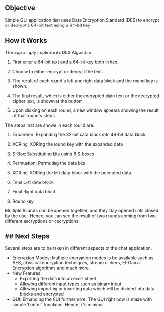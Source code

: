 ## Objective

Simple GUI application that uses Data Encryption Standard (DES) to encrypt or decrypt a 64-bit text using a 64-bit key .

## How it Works

The app simply implements DES Algorithm:

1. First enter a 64-bit text and a 64-bit key both in hex.

2. Choose to either encrypt or decrypt the text.

3. The result of each round's left and right data block and the round key is shown.

4. The final result, which is either the encrypted plain text or the decrypted cipher text, is shown at the buttom.

5. Upon clicking on each round, a new window appears showing the result of that round's steps.

The steps that are shown in each round are:

1. Expansion: Expanding the 32-bit data block into 48-bit data block

2. XORing: XORing the round key with the expanded data

3. S-Box: Substituting bits using 8 S-boxes

4. Permuation: Permuting the data bits

5. XORing: XORing the left data block with the permuted data

6. Final Left data block

7. Final Right data block

8. Round key

Multiple Rounds can be opened together, and they stay opened until closed by the user. Hence, you can see the result of two rounds coming from two different encryptions or decryptions.

## ## Next Steps

Several steps are to be taken in different aspects of the chat application.

- Encryption Modes: Multiple encryption modes to be available such as AES, classical encryption techniques, stream ciphers, El-Gamal Encryption algorithm, and much more.
- New Features:
  - Exporting the data into an excel sheet.
  - Allowing different input types such as binary input
  - Allowing importing or inserting data which will be divided into data blocks and encrypted
- GUI: Enhancing the GUI furthermore. The GUI right now is made with simple 'tkinter' functions. Hence, it's minimal.